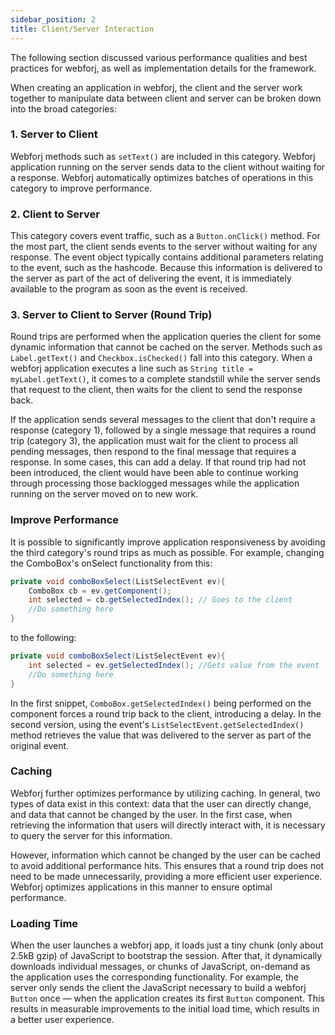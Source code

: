 ```yaml
---
sidebar_position: 2
title: Client/Server Interaction
---
```


The following section discussed various performance qualities and best practices for webforj, as well as implementation details for the framework.

When creating an application in webforj, the client and the server work together to manipulate data between client and server can be broken down into the broad categories:

### 1. Server to Client

Webforj methods such as `setText()` are included in this category. Webforj application running on the server sends data to the client without waiting for a response. Webforj automatically optimizes batches of operations in this category to improve performance.   

### 2. Client to Server

This category covers event traffic, such as a `Button.onClick()` method. For the most part, the client sends events to the server without waiting for any response. The event object typically contains additional parameters relating to the event, such as the hashcode. Because this information is delivered to the server as part of the act of delivering the event, it is immediately available to the program as soon as the event is received. 

### 3. Server to Client to Server (Round Trip)

Round trips are performed when the application queries the client for some dynamic information that cannot be cached on the server. Methods such as `Label.getText()` and `Checkbox.isChecked()` fall into this category. When a webforj application executes a line such as `String title = myLabel.getText()`, it comes to a complete standstill while the server sends that request to the client, then waits for the client to send the response back.

If the application sends several messages to the client that don't require a response (category 1), followed by a single message that requires a round trip (category 3), the application must wait for the client to process all pending messages, then respond to the final message that requires a response. In some cases, this can add a delay. If that round trip had not been introduced, the client would have been able to continue working through processing those backlogged messages while the application running on the server moved on to new work. 

### Improve Performance

It is possible to significantly improve application responsiveness by avoiding the third category's round trips as much as possible. For example, changing the ComboBox's onSelect functionality from this:

```java
private void comboBoxSelect(ListSelectEvent ev){
    ComboBox cb = ev.getComponent();
    int selected = cb.getSelectedIndex(); // Goes to the client
    //Do something here
}
```

to the following:

```java
private void comboBoxSelect(ListSelectEvent ev){
    int selected = ev.getSelectedIndex(); //Gets value from the event
    //Do something here
}
```

In the first snippet, `ComboBox.getSelectedIndex()` being performed on the component forces a round trip back to the client, introducing a delay. In the second version, using the event's `ListSelectEvent.getSelectedIndex()` method retrieves the value that was delivered to the server as part of the original event.

### Caching

Webforj further optimizes performance by utilizing caching. In general, two types of data exist in this context: data that the user can directly change, and data that cannot be changed by the user. In the first case, when retrieving the information that users will directly interact with, it is necessary to query the server for this information. 

However, information which cannot be changed by the user can be cached to avoid additional performance hits. This ensures that a round trip does not need to be made unnecessarily, providing a more efficient user experience. Webforj optimizes applications in this manner to ensure optimal performance. 

### Loading Time 

When the user launches a webforj app, it loads
just a tiny chunk (only about 2.5kB gzip) of JavaScript to bootstrap the session.
After that, it dynamically downloads individual messages, or chunks of
JavaScript, on-demand as the application uses the corresponding
functionality. For example, the server only sends the client the JavaScript
necessary to build a webforj `Button` once — when the application creates its
first `Button` component. This results in measurable improvements to the initial
load time, which results in a better user experience.



